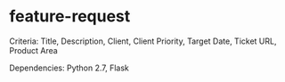 # feature-request

Criteria: Title, Description, Client, Client Priority, Target Date, Ticket URL, Product Area

Dependencies: Python 2.7, Flask
